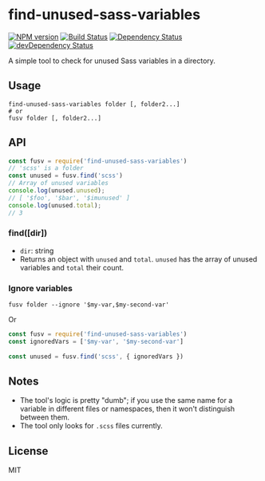 # find-unused-sass-variables

[![NPM version](https://img.shields.io/npm/v/find-unused-sass-variables.svg)](https://www.npmjs.com/package/find-unused-sass-variables)
[![Build Status](https://img.shields.io/travis/XhmikosR/find-unused-sass-variables/master.svg)](https://travis-ci.org/XhmikosR/find-unused-sass-variables)
[![Dependency Status](https://img.shields.io/david/XhmikosR/find-unused-sass-variables.svg)](https://david-dm.org/XhmikosR/find-unused-sass-variables)
[![devDependency Status](https://img.shields.io/david/dev/XhmikosR/find-unused-sass-variables.svg)](https://david-dm.org/XhmikosR/find-unused-sass-variables#info=devDependencies)

A simple tool to check for unused Sass variables in a directory.

## Usage

```shell
find-unused-sass-variables folder [, folder2...]
# or
fusv folder [, folder2...]
```

## API

```js
const fusv = require('find-unused-sass-variables')
// 'scss' is a folder
const unused = fusv.find('scss')
// Array of unused variables
console.log(unused.unused);
// [ '$foo', '$bar', '$imunused' ]
console.log(unused.total);
// 3
```

### find([dir])

* `dir`: string
* Returns an object with `unused` and `total`. `unused` has the array of unused variables and `total` their count.

### Ignore variables

```shell
fusv folder --ignore '$my-var,$my-second-var'
```
Or

```js
const fusv = require('find-unused-sass-variables')
const ignoredVars = ['$my-var', '$my-second-var']
  
const unused = fusv.find('scss', { ignoredVars })
```


## Notes

* The tool's logic is pretty "dumb"; if you use the same name for a variable in different files or namespaces,
  then it won't distinguish between them.
* The tool only looks for `.scss` files currently.

## License

MIT
